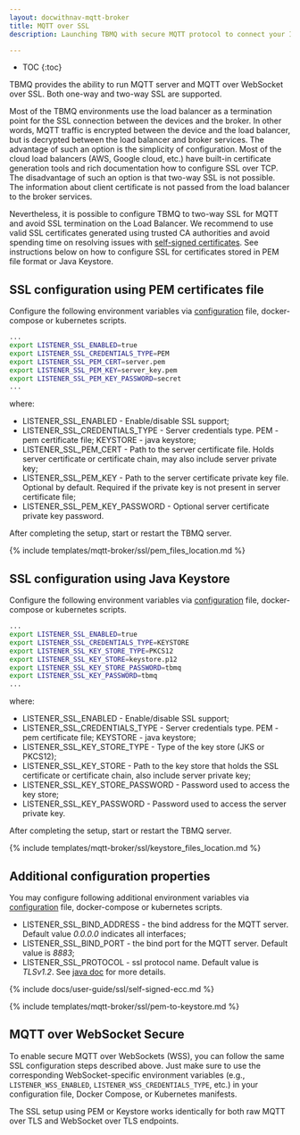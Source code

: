 ```yaml
---
layout: docwithnav-mqtt-broker
title: MQTT over SSL
description: Launching TBMQ with secure MQTT protocol to connect your IoT devices and projects.

---
```


* TOC
{:toc}

TBMQ provides the ability to run MQTT server and MQTT over WebSocket over SSL. Both one-way and two-way SSL are supported.

Most of the TBMQ environments use the load balancer as a termination point for the SSL connection between the devices and the broker.
In other words, MQTT traffic is encrypted between the device and the load balancer, but is decrypted between the load balancer and broker services.
The advantage of such an option is the simplicity of configuration.
Most of the cloud load balancers (AWS, Google cloud, etc.) have built-in certificate generation tools and rich documentation how to configure SSL over TCP.
The disadvantage of such an option is that two-way SSL is not possible. The information about client certificate is not passed from the load balancer to the broker services.

Nevertheless, it is possible to configure TBMQ to two-way SSL for MQTT and avoid SSL termination on the Load Balancer.
We recommend to use valid SSL certificates generated using trusted CA authorities and avoid spending time on resolving issues with [self-signed certificates](#self-signed-certificates-generation).
See instructions below on how to configure SSL for certificates stored in PEM file format or Java Keystore.

## SSL configuration using PEM certificates file

Configure the following environment variables via [configuration](/docs/mqtt-broker/install/config/#mqtt-listeners-parameters) file, docker-compose or kubernetes scripts.

```bash
...
export LISTENER_SSL_ENABLED=true
export LISTENER_SSL_CREDENTIALS_TYPE=PEM
export LISTENER_SSL_PEM_CERT=server.pem
export LISTENER_SSL_PEM_KEY=server_key.pem
export LISTENER_SSL_PEM_KEY_PASSWORD=secret
...
```

where:

* LISTENER_SSL_ENABLED - Enable/disable SSL support;
* LISTENER_SSL_CREDENTIALS_TYPE -  Server credentials type. PEM - pem certificate file; KEYSTORE - java keystore;
* LISTENER_SSL_PEM_CERT - Path to the server certificate file. Holds server certificate or certificate chain, may also include server private key;
* LISTENER_SSL_PEM_KEY - Path to the server certificate private key file. Optional by default. Required if the private key is not present in server certificate file;
* LISTENER_SSL_PEM_KEY_PASSWORD - Optional server certificate private key password.

After completing the setup, start or restart the TBMQ server.

{% include templates/mqtt-broker/ssl/pem_files_location.md %}

## SSL configuration using Java Keystore

Configure the following environment variables via [configuration](/docs/mqtt-broker/install/config/#mqtt-listeners-parameters) file, docker-compose or kubernetes scripts.

```bash
...
export LISTENER_SSL_ENABLED=true
export LISTENER_SSL_CREDENTIALS_TYPE=KEYSTORE
export LISTENER_SSL_KEY_STORE_TYPE=PKCS12
export LISTENER_SSL_KEY_STORE=keystore.p12
export LISTENER_SSL_KEY_STORE_PASSWORD=tbmq
export LISTENER_SSL_KEY_PASSWORD=tbmq
...
```

where:

* LISTENER_SSL_ENABLED - Enable/disable SSL support;
* LISTENER_SSL_CREDENTIALS_TYPE -  Server credentials type. PEM - pem certificate file; KEYSTORE - java keystore;
* LISTENER_SSL_KEY_STORE_TYPE - Type of the key store (JKS or PKCS12);
* LISTENER_SSL_KEY_STORE - Path to the key store that holds the SSL certificate or certificate chain, also include server private key;
* LISTENER_SSL_KEY_STORE_PASSWORD - Password used to access the key store;
* LISTENER_SSL_KEY_PASSWORD - Password used to access the server private key.

After completing the setup, start or restart the TBMQ server.

{% include templates/mqtt-broker/ssl/keystore_files_location.md %}

## Additional configuration properties

You may configure following additional environment variables via [configuration](/docs/mqtt-broker/install/config/#mqtt-listeners-parameters) file, docker-compose or kubernetes scripts.

* LISTENER_SSL_BIND_ADDRESS - the bind address for the MQTT server. Default value *0.0.0.0* indicates all interfaces;
* LISTENER_SSL_BIND_PORT - the bind port for the MQTT server. Default value is *8883*;
* LISTENER_SSL_PROTOCOL - ssl protocol name. Default value is *TLSv1.2*. See [java doc](https://docs.oracle.com/en/java/javase/17/docs/specs/security/standard-names.html#sslcontext-algorithms) for more details.

{% include docs/user-guide/ssl/self-signed-ecc.md %}

{% include templates/mqtt-broker/ssl/pem-to-keystore.md %}

## MQTT over WebSocket Secure

To enable secure MQTT over WebSockets (WSS), you can follow the same SSL configuration steps described above. 
Just make sure to use the corresponding WebSocket-specific environment variables (e.g., `LISTENER_WSS_ENABLED`, `LISTENER_WSS_CREDENTIALS_TYPE`, etc.) in your configuration file, Docker Compose, or Kubernetes manifests.

The SSL setup using PEM or Keystore works identically for both raw MQTT over TLS and WebSocket over TLS endpoints.
